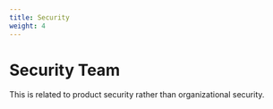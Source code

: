 ```yaml
---
title: Security
weight: 4
---
```


# Security Team

This is related to product security rather than organizational security.